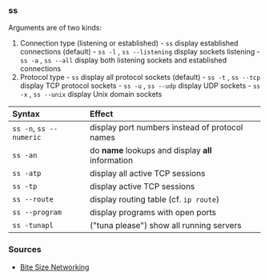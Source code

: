 ### ss

Arguments are of two kinds:
  1. Connection type (listening or established)
    - `ss` display established connections (default)
    - `ss -l` , `ss --listening` display sockets listening
    - `ss -a` , `ss --all` display both listening sockets and established connections
  2. Protocol type
    - `ss` display all protocol sockets (default)
    - `ss -t` , `ss --tcp` display TCP protocol sockets
    - `ss -u` , `ss --udp` display UDP sockets
    - `ss -x` , `ss --unix` display Unix domain sockets

Syntax | Effect
:---  | :---
`ss -n`, `ss --numeric`  | display port numbers instead of protocol names
`ss -an` | do __name__ lookups and display __all__ information
`ss -atp` | display all active TCP sessions
`ss -tp` | display active TCP sessions
`ss --route` | display routing table (cf. `ip route`)
`ss --program` | display programs with open ports
`ss -tunapl` | ("tuna please") show all running servers 


### Sources
  - [Bite Size Networking](https://wizardzines.com/zines/bite-size-networking/)
